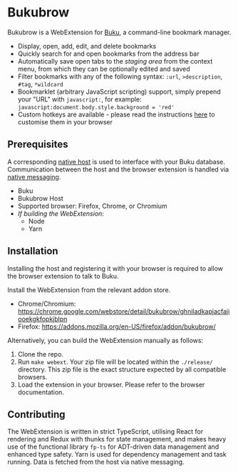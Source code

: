 # Bukubrow

Bukubrow is a WebExtension for [Buku](https://github.com/jarun/Buku), a command-line bookmark manager.

- Display, open, add, edit, and delete bookmarks
- Quickly search for and open bookmarks from the address bar
- Automatically save open tabs to the _staging area_ from the context menu, from which they can be optionally edited and saved
- Filter bookmarks with any of the following syntax: `:url`, `>description`, `#tag`, `*wildcard`
- Bookmarklet (arbitrary JavaScript scripting) support, simply prepend your "URL" with `javascript:`, for example: `javascript:document.body.style.background = 'red'`
- Custom hotkeys are available - please read the instructions [here](https://developer.mozilla.org/en-US/docs/Mozilla/Add-ons/WebExtensions/manifest.json/commands#Updating_shortcuts) to customise them in your browser

## Prerequisites

A corresponding [native host](https://github.com/SamHH/bukubrow-host) is used to interface with your Buku database. Communication between the host and the browser extension is handled via [native messaging](https://developer.chrome.com/extensions/nativeMessaging).

- Buku
- Bukubrow Host
- Supported browser: Firefox, Chrome, or Chromium
- _If building the WebExtension_:
  - Node
  - Yarn

## Installation

Installing the host and registering it with your browser is required to allow the browser extension to talk to Buku.

Install the WebExtension from the relevant addon store.

- Chrome/Chromium: https://chrome.google.com/webstore/detail/bukubrow/ghniladkapjacfajiooekgkfopkjblpn
- Firefox: https://addons.mozilla.org/en-US/firefox/addon/bukubrow/

Alternatively, you can build the WebExtension manually as follows:

1. Clone the repo.
2. Run `make webext`. Your zip file will be located within the `./release/` directory. This zip file is the exact structure expected by all compatible browsers.
3. Load the extension in your browser. Please refer to the browser documentation.

## Contributing

The WebExtension is written in strict TypeScript, utilising React for rendering and Redux with thunks for state management, and makes heavy use of the functional library `fp-ts` for ADT-driven data management and enhanced type safety. Yarn is used for dependency management and task running. Data is fetched from the host via native messaging.
